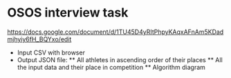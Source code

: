 # OSOS interview task

https://docs.google.com/document/d/1TU45D4yRItPhpyKAqxAFnAm5KDadmjhyiy6fH_BQYxo/edit

* Input CSV with browser
* Output JSON file:
** All athletes in ascending order of their places
** All the input data and their place in competition
** Algorithm diagram